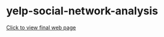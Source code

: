 # yelp-social-network-analysis

[Click to view final web page](http://htmlpreview.github.io/?https://github.com/christine62/yelp-socail-network-analysis/master/markham-4stars.html)
